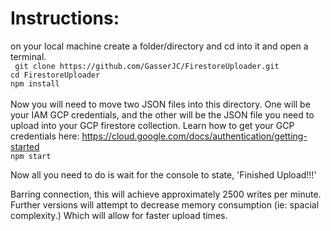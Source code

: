 # Instructions:

on your local machine create a folder/directory and cd into it and open a terminal.<br/>
` git clone https://github.com/GasserJC/FirestoreUploader.git`<br/>
` cd FirestoreUploader `<br/>
` npm install `<br/>
<br/>
Now you will need to move two JSON files into this directory. One will be your IAM GCP credentials, and the other will be the JSON file you need to upload into your GCP firestore collection. 
Learn how to get your GCP credentials here: https://cloud.google.com/docs/authentication/getting-started
<br/>
` npm start `<br/>

Now all you need to do is wait for the console to state, 'Finished Upload!!!' 

Barring connection, this will achieve approximately 2500 writes per minute. Further versions will attempt to decrease memory consumption (ie: spacial complexity.) Which will allow for faster upload times.

